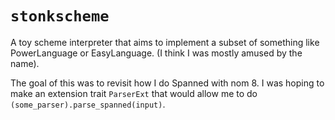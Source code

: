 # `stonkscheme`

A toy scheme interpreter that aims to implement a subset of something like PowerLanguage or EasyLanguage. (I think I was mostly amused by
the name).

The goal of this was to revisit how I do Spanned<T> with nom 8. I was hoping to make an extension trait `ParserExt` that would allow me to do `(some_parser).parse_spanned(input)`.
